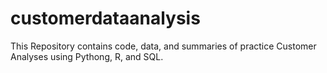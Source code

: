 # customerdataanalysis
This Repository contains code, data, and summaries of practice Customer Analyses using Pythong, R, and SQL.
